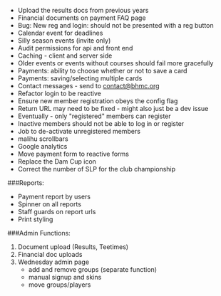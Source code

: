 * Upload the results docs from previous years
* Financial documents on payment FAQ page
* Bug: New reg and login: should not be presented with a reg button
* Calendar event for deadlines
* Silly season events (invite only)
* Audit permissions for api and front end
* Caching - client and server side
* Older events or events without courses should fail more gracefully
* Payments: ability to choose whether or not to save a card
* Payments: saving/selecting multiple cards
* Contact messages - send to contact@bhmc.org
* Refactor login to be reactive
* Ensure new member registration obeys the config flag
* Return URL may need to be fixed - might also just be a dev issue
* Eventually - only "registered" members can register
* Inactive members should not be able to log in or register
* Job to de-activate unregistered members
* malihu scrollbars
* Google analytics
* Move payment form to reactive forms
* Replace the Dam Cup icon
* Correct the number of SLP for the club championship

###Reports:
* Payment report by users
* Spinner on all reports
* Staff guards on report urls
* Print styling

###Admin Functions:
1. Document upload (Results, Teetimes)
2. Financial doc uploads
5. Wednesday admin page
    * add and remove groups (separate function)
    * manual signup and skins
    * move groups/players
